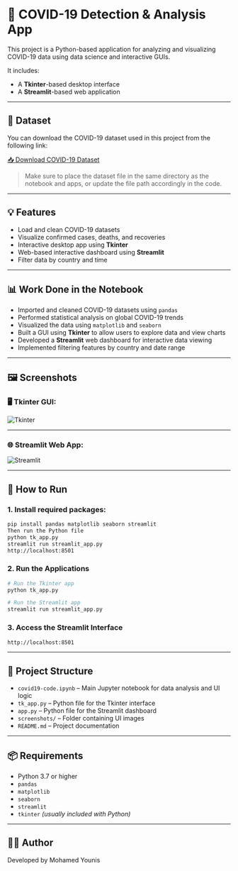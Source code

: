 # 🦠 COVID-19 Detection & Analysis App

This project is a Python-based application for analyzing and visualizing COVID-19 data using data science and interactive GUIs.

It includes:
- A **Tkinter**-based desktop interface
- A **Streamlit**-based web application

---

## 📂 Dataset

You can download the COVID-19 dataset used in this project from the following link:

[📥 Download COVID-19 Dataset](https://www.kaggle.com/datasets/pranavraikokte/covid19-image-dataset)

> Make sure to place the dataset file in the same directory as the notebook and apps, or update the file path accordingly in the code.

---

## 💡 Features

- Load and clean COVID-19 datasets
- Visualize confirmed cases, deaths, and recoveries
- Interactive desktop app using **Tkinter**
- Web-based interactive dashboard using **Streamlit**
- Filter data by country and time

---

## 📊 Work Done in the Notebook

- Imported and cleaned COVID-19 datasets using `pandas`
- Performed statistical analysis on global COVID-19 trends
- Visualized the data using `matplotlib` and `seaborn`
- Built a GUI using **Tkinter** to allow users to explore data and view charts
- Developed a **Streamlit** web dashboard for interactive data viewing
- Implemented filtering features by country and date range

---

## 🖼️ Screenshots

### 🖥️ Tkinter GUI:
![Tkinter](https://github.com/user-attachments/assets/c43c1905-e2aa-4546-8035-62850daa016b)

---

### 🌐 Streamlit Web App:
![Streamlit](https://github.com/user-attachments/assets/94e71ec9-240d-4f93-8990-241a444d1049)

---

## 🚀 How to Run

### 1. Install required packages:

```bash
pip install pandas matplotlib seaborn streamlit
Then run the Python file
python tk_app.py
streamlit run streamlit_app.py
http://localhost:8501

```
### 2. Run the Applications

```bash
# Run the Tkinter app
python tk_app.py

# Run the Streamlit app
streamlit run streamlit_app.py
```
### 3. Access the Streamlit Interface
```bash
http://localhost:8501
```
---

## 📁 Project Structure

- `covid19-code.ipynb` – Main Jupyter notebook for data analysis and UI logic  
- `tk_app.py` – Python file for the Tkinter interface  
- `app.py` – Python file for the Streamlit dashboard  
- `screenshots/` – Folder containing UI images  
- `README.md` – Project documentation

---

## 📦 Requirements

- Python 3.7 or higher  
- `pandas`  
- `matplotlib`  
- `seaborn`  
- `streamlit`  
- `tkinter` *(usually included with Python)*

---

## 👨‍💻 Author

Developed by Mohamed Younis


